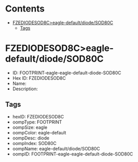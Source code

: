 



Contents
========

* [FZEDIODESOD8C>eagle-default/diode/SOD80C](#fzediodesod8ceagle-defaultdiodesod80c)
	* [Tags](#tags)

# FZEDIODESOD8C>eagle-default/diode/SOD80C

- ID: FOOTPRINT-eagle-eagle-default-diode-SOD80C
- Hex ID: FZEDIODESOD8C
- Name: 
- Description: 

## Tags

- hexID: FZEDIODESOD8C
- oompType: FOOTPRINT
- oompSize: eagle
- oompColor: eagle-default
- oompDesc: diode
- oompIndex: SOD80C
- oompName: eagle-default/diode/SOD80C
- oompID: FOOTPRINT-eagle-eagle-default-diode-SOD80C
